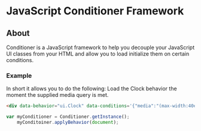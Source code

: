 JavaScript Conditioner Framework
================================

About
--------------------------------

Conditioner is a JavaScript framework to help you decouple your JavaScript UI classes from your HTML and allow you to load initialize them on certain conditions.

### Example

In short it allows you to do the following:
Load the Clock behavior the moment the supplied media query is met.

```html
<div data-behavior="ui.Clock" data-conditions='{"media":"(max-width:40em)"}'>ui.Clock is inactive till conditions are met.</div>
```

```javascript
var myConditioner = Conditioner.getInstance();
    myConditoiner.applyBehavior(document);
```